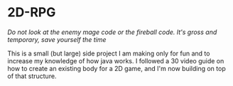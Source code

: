 # 2D-RPG
*Do not look at the enemy mage code or the fireball code. It's gross and temporary, save yourself the time*

This is a small (but large) side project I am making only for fun and to increase my knowledge of how java works.
I followed a 30 video guide on how to create an existing body for a 2D game, and I'm now building on top of that structure.

